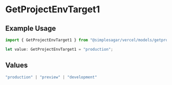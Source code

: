 # GetProjectEnvTarget1

## Example Usage

```typescript
import { GetProjectEnvTarget1 } from "@simplesagar/vercel/models/getprojectenvop.js";

let value: GetProjectEnvTarget1 = "production";
```

## Values

```typescript
"production" | "preview" | "development"
```